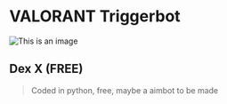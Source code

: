 # VALORANT Triggerbot 
![This is an image](https://upload.wikimedia.org/wikipedia/commons/f/fc/Valorant_logo_-_pink_color_version.svg)
## Dex X (FREE)
> Coded in python, free, maybe a aimbot to be made
